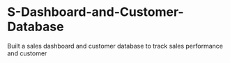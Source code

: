 # S-Dashboard-and-Customer-Database
Built a sales dashboard and customer database to track sales performance and customer

